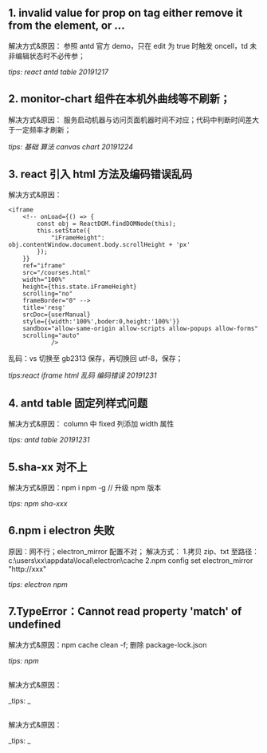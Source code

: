 ## 1. invalid value for prop on <td> tag either remove it from the element, or ...

解决方式&原因： 参照 antd 官方 demo，只在 edit 为 true 时触发 oncell，td 未非编辑状态时不必传参；

_tips: react antd table 20191217_

## 2. monitor-chart 组件在本机外曲线等不刷新；

解决方式&原因： 服务启动机器与访问页面机器时间不对应；代码中判断时间差大于一定频率才刷新；

_tips: 基础 算法 canvas chart 20191224_

## 3. react 引入 html 方法及编码错误乱码

解决方式&原因：

```
<iframe
    <!-- onLoad={() => {
		const obj = ReactDOM.findDOMNode(this);
		this.setState({
			"iFrameHeight":  obj.contentWindow.document.body.scrollHeight + 'px'
		});
    }}
    ref="iframe"
    src="/courses.html"
    width="100%"
    height={this.state.iFrameHeight}
    scrolling="no"
    frameBorder="0" -->
	title='resg'
	srcDoc={userManual}
	style={{width:'100%',boder:0,height:'100%'}}
	sandbox="allow-same-origin allow-scripts allow-popups allow-forms"
	scrolling="auto"
            />
```

乱码：vs 切换至 gb2313 保存，再切换回 utf-8，保存；

_tips:react iframe html 乱码 编码错误 20191231_

## 4. antd table 固定列样式问题

解决方式&原因： column 中 fixed 列添加 width 属性

_tips: antd table 20191231_

## 5.sha-xx 对不上

解决方式&原因：npm i npm -g // 升级 npm 版本

_tips: npm sha-xxx_

## 6.npm i electron 失败

原因：网不行；electron_mirror 配置不对；
解决方式： 1.拷贝 zip、txt 至路径：c:\users\xx\appdata\local\electron\cache
2.npm config set electron_mirror "http://xxx"

_tips: electron npm_

## 7.TypeError：Cannot read property 'match' of undefined

解决方式&原因：npm cache clean -f; 删除 package-lock.json

_tips: npm_

##

解决方式&原因：

_tips: _

##

解决方式&原因：

_tips: _
